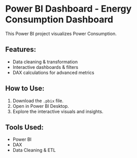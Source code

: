 # Power BI Dashboard - Energy Consumption Dashboard

This Power BI project visualizes Power Consumption.

## Features:
- Data cleaning & transformation
- Interactive dashboards & filters
- DAX calculations for advanced metrics

## How to Use:
1. Download the `.pbix` file.
2. Open in Power BI Desktop.
3. Explore the interactive visuals and insights.

## Tools Used:
- Power BI
- DAX
- Data Cleaning & ETL
